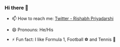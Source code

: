 ### Hi there 👋

<!--
**rishabhp99/rishabhp99** is a ✨ _special_ ✨ repository because its `README.md` (this file) appears on your GitHub profile.

Here are some ideas to get you started:

- 🔭 I’m currently working on ...

- 🌱 I’m currently learning R

- 👯 I’m looking to collaborate on ...
- 🤔 I’m looking for help with ...
- 💬 Ask me about ...
-->
- 📫 How to reach me: [Twitter - Rishabh Priyadarshi](https://twitter.com/rishabhp_)

- 😄 Pronouns: He/His

- ⚡ Fun fact: I like Formula 1, Football :soccer: and Tennis :tennis:


